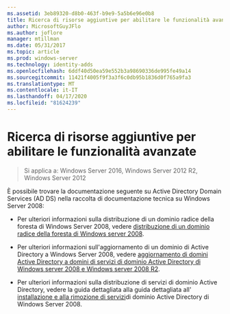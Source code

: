 ```yaml
---
ms.assetid: 3eb89320-d8b0-463f-b9e9-5a5b6e96e0b8
title: Ricerca di risorse aggiuntive per abilitare le funzionalità avanzate
author: MicrosoftGuyJFlo
ms.author: joflore
manager: mtillman
ms.date: 05/31/2017
ms.topic: article
ms.prod: windows-server
ms.technology: identity-adds
ms.openlocfilehash: 6ddf40d50ea59e552b3a98690336de995fe49a14
ms.sourcegitcommit: 11421f4005f9f3a3f6c0db95b1836d0f765a9fa3
ms.translationtype: MT
ms.contentlocale: it-IT
ms.lasthandoff: 04/17/2020
ms.locfileid: "81624239"
---
```

# <a name="finding-additional-resources-for-enabling-advanced-features"></a>Ricerca di risorse aggiuntive per abilitare le funzionalità avanzate

> Si applica a: Windows Server 2016, Windows Server 2012 R2, Windows Server 2012

È possibile trovare la documentazione seguente su Active Directory Domain Services (AD DS) nella raccolta di documentazione tecnica su Windows Server 2008:

- Per ulteriori informazioni sulla distribuzione di un dominio radice della foresta di Windows Server 2008, vedere [distribuzione di un dominio radice della foresta di Windows server 2008](https://docs.microsoft.com/previous-versions/windows/it-pro/windows-server-2008-R2-and-2008/cc731174(v=ws.10)).

- Per ulteriori informazioni sull'aggiornamento di un dominio di Active Directory a Windows Server 2008, vedere [aggiornamento di domini Active Directory a domini di servizi di dominio Active Directory di Windows server 2008 e Windows server 2008 R2](https://docs.microsoft.com/previous-versions/windows/it-pro/windows-server-2008-R2-and-2008/cc731188(v=ws.10)).

- Per ulteriori informazioni sulla distribuzione di servizi di dominio Active Directory, vedere la guida dettagliata alla guida dettagliata all' [installazione e alla rimozione di servizi](https://docs.microsoft.com/previous-versions/windows/it-pro/windows-server-2008-R2-and-2008/cc755258(v=ws.10))di dominio Active Directory di Windows Server 2008.
